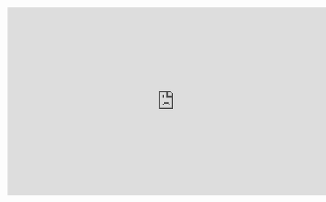 <iframe width="768" height="432" src="https://miro.com/app/live-embed/uXjVKXm4qiU=/?moveToViewport=-3981,-993,2730,1381&embedId=148995759720" frameborder="0" scrolling="no" allow="fullscreen; clipboard-read; clipboard-write" allowfullscreen></iframe>